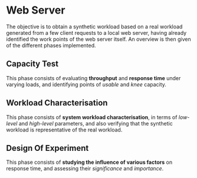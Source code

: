 # Web Server

The objective is to obtain a synthetic workload based on a real workload generated from a few client requests to a local web server, having already identified the work points of the web server itself.
An overview is then given of the different phases implemented.

## Capacity Test
This phase consists of evaluating **throughput** and **response time** under varying loads, and identifying points of *usable* and *knee* capacity.

## Workload Characterisation
This phase consists of **system workload characterisation**, in terms of *low-level* and *high-level* parameters, and also verifying that the synthetic workload is representative of the real workload.

## Design Of Experiment
This phase consists of **studying the influence of various factors** on response time, and assessing their *significance* and *importance*.
